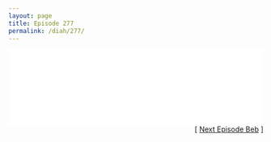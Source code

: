 ```yaml
---
layout: page
title: Episode 277
permalink: /diah/277/
---
```


<iframe allowfullscreen="true" frameborder="0" style="width:100%;" marginheight="0" marginwidth="0" mozallowfullscreen="true" scrolling="NO" src="//gdriveplayer.us/embed2.php?link=tZJk9N4bsDxDxaOm685b%252FQ0xUM3dko3bDcFNTqxnf%252FotpU%252FbF0oY4JrVkzHFU1HgD2XMIhdHSuTLmyylJsNtBSo6YibFdItoCFjxVyM%252FCspteEAPsfJh8E6CFGL84MjMbb8byWzqw7NSaH7f224wLtsKcCHHCT5ZRsaNlVi8Yau2s6dH%252FoaNr62KL0lu2C379nBGy4nTnnpbMWZhzi3Rnw&amp;no_adult=yes" webkitallowfullscreen="true"></iframe>

<div align="right">[ <a href="/diah/278/">Next Episode Beb</a> ]</div>

